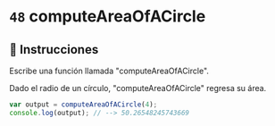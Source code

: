 # `48` computeAreaOfACircle

## 📝 Instrucciones

Escribe una función llamada "computeAreaOfACircle".

Dado el radio de un círculo, "computeAreaOfACircle" regresa su área.

```Javascript
var output = computeAreaOfACircle(4);
console.log(output); // --> 50.26548245743669
```